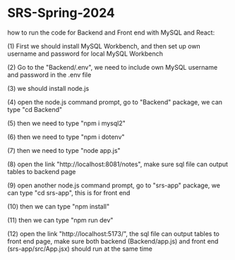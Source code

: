 # SRS-Spring-2024
how to run the code for Backend and Front end with MySQL and React:

(1) First we should install MySQL Workbench, and then set up own username and password for local MySQL Workbench

(2) Go to the "Backend/.env", we need to include own MySQL username and password in the .env file

(3) we should install node.js

(4) open the node.js command prompt, go to "Backend" package, we can type "cd Backend"

(5) then we need to type "npm i mysql2"

(6) then we need to type "npm i dotenv"

(7) then we need to type "node app.js"

(8) open the link "http://localhost:8081/notes", make sure sql file can output tables to backend page

(9) open another node.js command prompt, go to "srs-app" package, we can type "cd srs-app", this is for front end

(10) then we can type "npm install"

(11) then we can type "npm run dev"

(12) open the link "http://localhost:5173/", the sql file can output tables to front end page, make sure both backend (Backend/app.js) and front end (srs-app/src/App.jsx) should run at the same time
